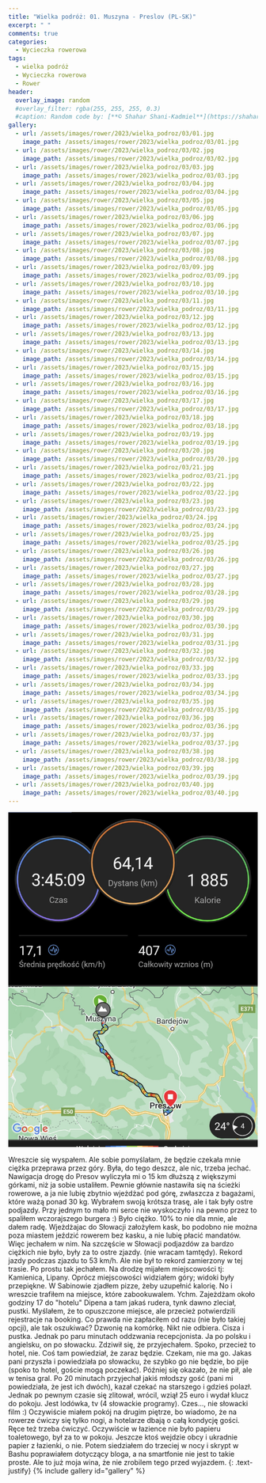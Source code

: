 ```yaml
---
title: "Wielka podróż: 01. Muszyna - Preslov (PL-SK)"
excerpt: " "
comments: true
categories:
  - Wycieczka rowerowa
tags:
  - wielka podróż
  - Wycieczka rowerowa
  - Rower
header:
  overlay_image: random
  #overlay_filter: rgba(255, 255, 255, 0.3)
  #caption: Random code by: [**© Shahar Shani-Kadmiel**](https://shaharkadmiel.github.io)"
gallery:
  - url: /assets/images/rower/2023/wielka_podroz/03/01.jpg
    image_path: /assets/images/rower/2023/wielka_podroz/03/01.jpg
  - url: /assets/images/rower/2023/wielka_podroz/03/02.jpg
    image_path: /assets/images/rower/2023/wielka_podroz/03/02.jpg
  - url: /assets/images/rower/2023/wielka_podroz/03/03.jpg
    image_path: /assets/images/rower/2023/wielka_podroz/03/03.jpg
  - url: /assets/images/rower/2023/wielka_podroz/03/04.jpg
    image_path: /assets/images/rower/2023/wielka_podroz/03/04.jpg
  - url: /assets/images/rower/2023/wielka_podroz/03/05.jpg
    image_path: /assets/images/rower/2023/wielka_podroz/03/05.jpg
  - url: /assets/images/rower/2023/wielka_podroz/03/06.jpg
    image_path: /assets/images/rower/2023/wielka_podroz/03/06.jpg
  - url: /assets/images/rower/2023/wielka_podroz/03/07.jpg
    image_path: /assets/images/rower/2023/wielka_podroz/03/07.jpg
  - url: /assets/images/rower/2023/wielka_podroz/03/08.jpg
    image_path: /assets/images/rower/2023/wielka_podroz/03/08.jpg
  - url: /assets/images/rower/2023/wielka_podroz/03/09.jpg
    image_path: /assets/images/rower/2023/wielka_podroz/03/09.jpg
  - url: /assets/images/rower/2023/wielka_podroz/03/10.jpg
    image_path: /assets/images/rower/2023/wielka_podroz/03/10.jpg
  - url: /assets/images/rower/2023/wielka_podroz/03/11.jpg
    image_path: /assets/images/rower/2023/wielka_podroz/03/11.jpg
  - url: /assets/images/rower/2023/wielka_podroz/03/12.jpg
    image_path: /assets/images/rower/2023/wielka_podroz/03/12.jpg
  - url: /assets/images/rower/2023/wielka_podroz/03/13.jpg
    image_path: /assets/images/rower/2023/wielka_podroz/03/13.jpg
  - url: /assets/images/rower/2023/wielka_podroz/03/14.jpg
    image_path: /assets/images/rower/2023/wielka_podroz/03/14.jpg
  - url: /assets/images/rower/2023/wielka_podroz/03/15.jpg
    image_path: /assets/images/rower/2023/wielka_podroz/03/15.jpg
  - url: /assets/images/rower/2023/wielka_podroz/03/16.jpg
    image_path: /assets/images/rower/2023/wielka_podroz/03/16.jpg
  - url: /assets/images/rower/2023/wielka_podroz/03/17.jpg
    image_path: /assets/images/rower/2023/wielka_podroz/03/17.jpg
  - url: /assets/images/rower/2023/wielka_podroz/03/18.jpg
    image_path: /assets/images/rower/2023/wielka_podroz/03/18.jpg
  - url: /assets/images/rower/2023/wielka_podroz/03/19.jpg
    image_path: /assets/images/rower/2023/wielka_podroz/03/19.jpg
  - url: /assets/images/rower/2023/wielka_podroz/03/20.jpg
    image_path: /assets/images/rower/2023/wielka_podroz/03/20.jpg
  - url: /assets/images/rower/2023/wielka_podroz/03/21.jpg
    image_path: /assets/images/rower/2023/wielka_podroz/03/21.jpg
  - url: /assets/images/rower/2023/wielka_podroz/03/22.jpg
    image_path: /assets/images/rower/2023/wielka_podroz/03/22.jpg
  - url: /assets/images/rower/2023/wielka_podroz/03/23.jpg
    image_path: /assets/images/rower/2023/wielka_podroz/03/23.jpg
  - url: /assets/images/rowier/2023/wielka_podroz/03/24.jpg
    image_path: /assets/images/rower/2023/wielka_podroz/03/24.jpg
  - url: /assets/images/rower/2023/wielka_podroz/03/25.jpg
    image_path: /assets/images/rower/2023/wielka_podroz/03/25.jpg
  - url: /assets/images/rower/2023/wielka_podroz/03/26.jpg
    image_path: /assets/images/rower/2023/wielka_podroz/03/26.jpg
  - url: /assets/images/rower/2023/wielka_podroz/03/27.jpg
    image_path: /assets/images/rower/2023/wielka_podroz/03/27.jpg
  - url: /assets/images/rower/2023/wielka_podroz/03/28.jpg
    image_path: /assets/images/rower/2023/wielka_podroz/03/28.jpg
  - url: /assets/images/rower/2023/wielka_podroz/03/29.jpg
    image_path: /assets/images/rower/2023/wielka_podroz/03/29.jpg
  - url: /assets/images/rower/2023/wielka_podroz/03/30.jpg
    image_path: /assets/images/rower/2023/wielka_podroz/03/30.jpg
  - url: /assets/images/rower/2023/wielka_podroz/03/31.jpg
    image_path: /assets/images/rower/2023/wielka_podroz/03/31.jpg
  - url: /assets/images/rower/2023/wielka_podroz/03/32.jpg
    image_path: /assets/images/rower/2023/wielka_podroz/03/32.jpg
  - url: /assets/images/rower/2023/wielka_podroz/03/33.jpg
    image_path: /assets/images/rower/2023/wielka_podroz/03/33.jpg
  - url: /assets/images/rower/2023/wielka_podroz/03/34.jpg
    image_path: /assets/images/rower/2023/wielka_podroz/03/34.jpg
  - url: /assets/images/rower/2023/wielka_podroz/03/35.jpg
    image_path: /assets/images/rower/2023/wielka_podroz/03/35.jpg
  - url: /assets/images/rower/2023/wielka_podroz/03/36.jpg
    image_path: /assets/images/rower/2023/wielka_podroz/03/36.jpg
  - url: /assets/images/rower/2023/wielka_podroz/03/37.jpg
    image_path: /assets/images/rower/2023/wielka_podroz/03/37.jpg
  - url: /assets/images/rower/2023/wielka_podroz/03/38.jpg
    image_path: /assets/images/rower/2023/wielka_podroz/03/38.jpg
  - url: /assets/images/rower/2023/wielka_podroz/03/39.jpg
    image_path: /assets/images/rower/2023/wielka_podroz/03/39.jpg
  - url: /assets/images/rower/2023/wielka_podroz/03/40.jpg
    image_path: /assets/images/rower/2023/wielka_podroz/03/40.jpg
---
```

[![mapka](/assets/images/rower/2023/wielka_podroz/03/mapka.png)](https://connect.garmin.com/modern/activity/11705777612)

Wreszcie się wyspałem. Ale sobie pomyślałam, że będzie czekała mnie ciężka przeprawa przez góry. Była, do tego deszcz, ale nic, trzeba jechać. Nawigacja drogę do Presov wyliczyła mi o 15 km dłuższą z większymi górkami, niż ja sobie ustaliłem. Pewnie głównie nastawiła się na ścieżki rowerowe, a ja nie lubię zbytnio wjeżdżać pod górę, zwłaszcza z bagażami, które ważą ponad 30 kg. Wybrałem swoją krótsza trasę, ale i tak były ostre podjazdy. Przy jednym to mało mi serce nie wyskoczyło i na pewno przez to spaliłem wczorajszego burgera :) Było ciężko. 10% to nie dla mnie, ale dałem radę. Wjeżdżajac do Słowacji założyłem kask, bo
podobno nie można poza miastem jeździć rowerem bez kasku, a nie lubię płacić mandatów. Więc jechałem w nim. Na szczęście w Słowacji podjazdów za bardzo ciężkich nie było, były za to ostre zjazdy. (nie wracam tamtędy). Rekord jazdy podczas zjazdu to 53 km/h. Ale nie był to rekord zamierzony w tej trasie. Po prostu tak jechałem. Na drodzę mijałem miejscowości tj: Kamienica, Lipany. Oprócz miejscowości widziałem góry; widoki były przepiękne. W Sabinowie zjadłem pizze, żeby uzupełnić kalorię. No i wreszcie trafiłem na miejsce, które zabookuwalem. Ychm. Zajeżdżam około godziny 17 do "hotelu" Dipena a tam jakaś rudera, tynk dawno zleciał, pustki. Myślałem, że to opuszczone miejsce, ale przecież potwierdzili rejestracje na booking. Co prawda nie zapłaciłem od razu (nie było takiej opcji), ale tak oszukiwać? Dzwonię na komórkę. Nikt nie odbiera. Cisza i pustka. Jednak po paru minutach oddzwania recepcjonista. Ja po polsku i angielsku, on po słowacku. Zdziwił się, że przyjechałem. Spoko, przecież to hotel, nie. Coś tam powiedział, że zaraz będzie. Czekam, nie ma go. Jakas pani przyszła i powiedziała po słowacku, że szybko go nie będzie, bo pije (spoko to hotel, goście mogą poczekać). Później się okazało, że nie pił, ale w tenisa gral. Po 20 minutach przyjechał jakiś młodszy gość (pani mi powiedziała, że jest ich dwóch), kazał czekać na starszego i gdzieś polazł. Jednak po pewnym czasie się zlitował, wrócil, wziął 25 euro i wydał klucz do pokoju. Jest lodówka, tv (4 słowackie programy). Czes..., nie słowacki film :) Oczywiście miałem pokój na drugim piętrze, bo wiadomo, że na rowerze ćwiczy się tylko nogi, a hotelarze dbają o całą kondycję gości. Ręce też trzeba ćwiczyć. Oczywiście w łazience nie było papieru toaletowego, był za to w pokoju. Jeszcze ktoś wejdzie obcy i ukradnie papier z łazienki, o nie. Potem siedziałem do trzeciej w nocy i skrypt w Bashu poprawiałem dotyczący bloga, a na smartfonie nie jest to takie proste. Ale to już moja wina, że nie zrobilem tego przed wyjazdem. 
{: .text-justify}
{% include gallery id="gallery" %}
